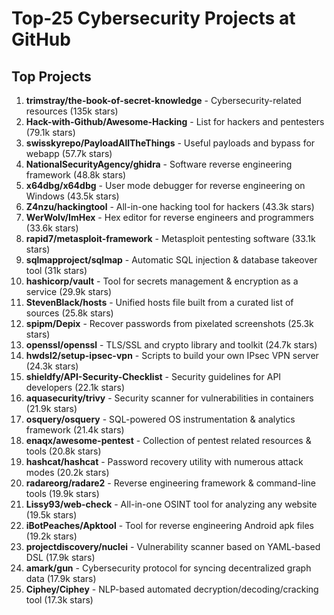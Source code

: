 # Top-25 Cybersecurity Projects at GitHub

## Top Projects

1. **trimstray/the-book-of-secret-knowledge** - Cybersecurity-related resources (135k stars)
2. **Hack-with-Github/Awesome-Hacking** - List for hackers and pentesters (79.1k stars)
3. **swisskyrepo/PayloadAllTheThings** - Useful payloads and bypass for webapp (57.7k stars)
4. **NationalSecurityAgency/ghidra** - Software reverse engineering framework (48.8k stars)
5. **x64dbg/x64dbg** - User mode debugger for reverse engineering on Windows (43.5k stars)
6. **Z4nzu/hackingtool** - All-in-one hacking tool for hackers (43.3k stars)
7. **WerWolv/ImHex** - Hex editor for reverse engineers and programmers (33.6k stars)
8. **rapid7/metasploit-framework** - Metasploit pentesting software (33.1k stars)
9. **sqlmapproject/sqlmap** - Automatic SQL injection & database takeover tool (31k stars)
10. **hashicorp/vault** - Tool for secrets management & encryption as a service (29.9k stars)
11. **StevenBlack/hosts** - Unified hosts file built from a curated list of sources (25.8k stars)
12. **spipm/Depix** - Recover passwords from pixelated screenshots (25.3k stars)
13. **openssl/openssl** - TLS/SSL and crypto library and toolkit (24.7k stars)
14. **hwdsl2/setup-ipsec-vpn** - Scripts to build your own IPsec VPN server (24.3k stars)
15. **shieldfy/API-Security-Checklist** - Security guidelines for API developers (22.1k stars)
16. **aquasecurity/trivy** - Security scanner for vulnerabilities in containers (21.9k stars)
17. **osquery/osquery** - SQL-powered OS instrumentation & analytics framework (21.4k stars)
18. **enaqx/awesome-pentest** - Collection of pentest related resources & tools (20.8k stars)
19. **hashcat/hashcat** - Password recovery utility with numerous attack modes (20.2k stars)
20. **radareorg/radare2** - Reverse engineering framework & command-line tools (19.9k stars)
21. **Lissy93/web-check** - All-in-one OSINT tool for analyzing any website (19.5k stars)
22. **iBotPeaches/Apktool** - Tool for reverse engineering Android apk files (19.2k stars)
23. **projectdiscovery/nuclei** - Vulnerability scanner based on YAML-based DSL (17.9k stars)
24. **amark/gun** - Cybersecurity protocol for syncing decentralized graph data (17.9k stars)
25. **Ciphey/Ciphey** - NLP-based automated decryption/decoding/cracking tool (17.3k stars)
